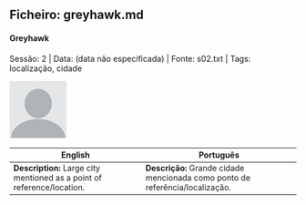 ## Ficheiro: greyhawk.md

#### Greyhawk

Sessão: 2 | Data: (data não especificada) | Fonte: s02.txt | Tags: localização, cidade

![Greyhawk](docs/dm/locations/blank.png)

| English | Português |
|---------|-----------|
| **Description:** Large city mentioned as a point of reference/location. | **Descrição:** Grande cidade mencionada como ponto de referência/localização. |



















